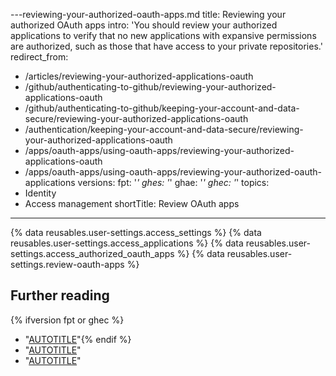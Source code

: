 ---reviewing-your-authorized-oauth-apps.md
title: Reviewing your authorized OAuth apps
intro: 'You should review your authorized applications to verify that no new applications with expansive permissions are authorized, such as those that have access to your private repositories.'
redirect_from:
  - /articles/reviewing-your-authorized-applications-oauth
  - /github/authenticating-to-github/reviewing-your-authorized-applications-oauth
  - /github/authenticating-to-github/keeping-your-account-and-data-secure/reviewing-your-authorized-applications-oauth
  - /authentication/keeping-your-account-and-data-secure/reviewing-your-authorized-applications-oauth
  - /apps/oauth-apps/using-oauth-apps/reviewing-your-authorized-applications-oauth
  - /apps/oauth-apps/using-oauth-apps/reviewing-your-authorized-oauth-applications
versions:
  fpt: '*'
  ghes: '*'
  ghae: '*'
  ghec: '*'
topics:
  - Identity
  - Access management
shortTitle: Review OAuth apps
---
{% data reusables.user-settings.access_settings %}
{% data reusables.user-settings.access_applications %}
{% data reusables.user-settings.access_authorized_oauth_apps %}
{% data reusables.user-settings.review-oauth-apps %}

## Further reading

{% ifversion fpt or ghec %}
- "[AUTOTITLE](/get-started/exploring-integrations/about-integrations)"{% endif %}
- "[AUTOTITLE](/apps/using-github-apps/reviewing-your-authorized-integrations)"
- "[AUTOTITLE](/apps/oauth-apps/using-oauth-apps/internal-oauth-apps)"
